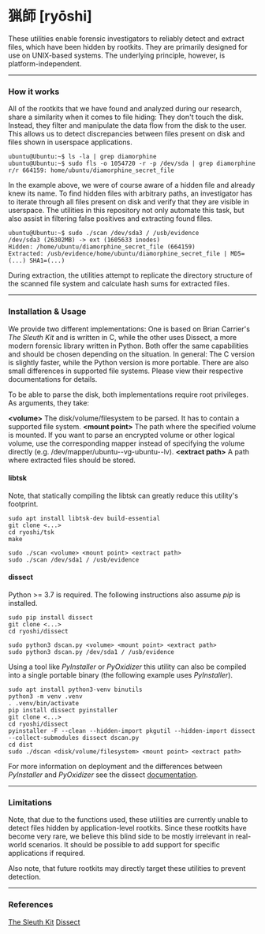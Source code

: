 # 猟師 [ryōshi]

These utilities enable forensic investigators to reliably detect and extract files, which have been hidden by rootkits. They are primarily designed for use on UNIX-based systems. The underlying principle, however, is platform-independent.

---

### How it works

All of the rootkits that we have found and analyzed during our research, share a similarity when it comes to file hiding: They don't touch the disk. Instead, they filter and manipulate the data flow from the disk to the user. This allows us to detect discrepancies between files present on disk and files shown in userspace applications.

```
ubuntu@Ubuntu:~$ ls -la | grep diamorphine
ubuntu@Ubuntu:~$ sudo fls -o 1054720 -r -p /dev/sda | grep diamorphine
r/r 664159:	home/ubuntu/diamorphine_secret_file
```
In the example above, we were of course aware of a hidden file and already knew its name. To find hidden files with arbitrary paths, an investigator has to iterate through all files present on disk and verify that they are visible in userspace. The utilities in this repository not only automate this task, but also assist in filtering false positives and extracting found files.

```
ubuntu@Ubuntu:~$ sudo ./scan /dev/sda3 / /usb/evidence
/dev/sda3 (26302MB) -> ext (1605633 inodes)
Hidden: /home/ubuntu/diamorphine_secret_file (664159)
Extracted: /usb/evidence/home/ubuntu/diamorphine_secret_file | MD5=(...) SHA1=(...)
```
During extraction, the utilities attempt to replicate the directory structure of the scanned file system and calculate hash sums for extracted files.

---

### Installation & Usage

We provide two different implementations: One is based on Brian Carrier's *The Sleuth Kit* and is written in C, while the other uses Dissect, a more modern forensic library written in Python. Both offer the same capabilities and should be chosen depending on the situation. In general: The C version is slightly faster, while the Python version is more portable. There are also small differences in supported file systems. Please view their respective documentations for details.

To be able to parse the disk, both implementations require root privileges. As arguments, they take:

**\<volume\>** The disk/volume/filesystem to be parsed. It has to contain a supported file system.
**\<mount point\>** The path where the specified volume is mounted. If you want to parse an encrypted volume or other logical volume, use the corresponding mapper instead of specifying the volume directly (e.g. /dev/mapper/ubuntu--vg-ubuntu--lv).
**\<extract path\>** A path where extracted files should be stored.



#### libtsk

Note, that statically compiling the libtsk can greatly reduce this utility's footprint.

```
sudo apt install libtsk-dev build-essential
git clone <...>
cd ryoshi/tsk
make
```
```
sudo ./scan <volume> <mount point> <extract path>
sudo ./scan /dev/sda1 / /usb/evidence
```

#### dissect

Python >= 3.7 is required. The following instructions also assume *pip* is installed.


```
sudo pip install dissect
git clone <...>
cd ryoshi/dissect
```
```
sudo python3 dscan.py <volume> <mount point> <extract path>
sudo python3 dscan.py /dev/sda1 / /usb/evidence
```

Using a tool like *PyInstaller* or *PyOxidizer* this utility can also be compiled into a single portable binary (the following example uses *PyInstaller*).

```
sudo apt install python3-venv binutils
python3 -m venv .venv
. .venv/bin/activate
pip install dissect pyinstaller
git clone <...>
cd ryoshi/dissect
pyinstaller -F --clean --hidden-import pkgutil --hidden-import dissect --collect-submodules dissect dscan.py 
cd dist
sudo ./dscan <disk/volume/filesystem> <mount point> <extract path>
```
For more information on deployment and the differences between *PyInstaller* and *PyOxidizer* see the dissect [documentation](https://docs.dissect.tools/en/latest/tools/acquire.html#deployment).

---

### Limitations

Note, that due to the functions used, these utilities are currently unable to detect files hidden by application-level rootkits. Since these rootkits have become very rare, we believe this blind side to be mostly irrelevant in real-world scenarios. It should be possible to add support for specific applications if required.

Also note, that future rootkits may directly target these utilities to prevent detection.

---

### References

[The Sleuth Kit](https://www.sleuthkit.org/sleuthkit/)
[Dissect](https://github.com/fox-it/dissect)